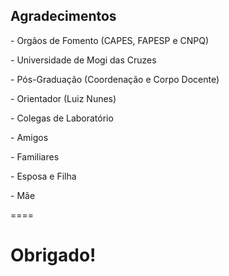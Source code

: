 ## Agradecimentos

<p class="fragment fade-in-then-out">- Orgãos de Fomento (CAPES, FAPESP e CNPQ)</p>
<p class="fragment fade-in-then-out">- Universidade de Mogi das Cruzes</p>
<p class="fragment fade-in-then-out">- Pós-Graduação (Coordenação e Corpo Docente)</p>
<p class="fragment fade-in-then-out">- Orientador (Luiz Nunes)</p>
<p class="fragment fade-in-then-out">- Colegas de Laboratório</p>
<p class="fragment fade-in-then-out">- Amigos</p>
<p class="fragment fade-in-then-out">- Familiares</p>
<p class="fragment fade-in-then-out">- Esposa e Filha</p>
<p class="fragment fade-in-then-out">- Mãe</p>

====

# Obrigado!
